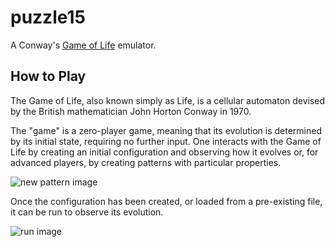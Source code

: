 # puzzle15
A Conway's [Game of Life](http://en.wikipedia.org/wiki/Conway%27s_Game_of_Life) emulator.


## How to Play
The Game of Life, also known simply as Life, is a cellular automaton devised by the British mathematician John Horton Conway in 1970.

The "game" is a zero-player game, meaning that its evolution is determined by its initial state, requiring no further input. One interacts with the Game of Life by creating an initial configuration and observing how it evolves or, for advanced players, by creating patterns with particular properties.

![new pattern image](http://i61.tinypic.com/2nlsu4m.png)

Once the configuration has been created, or loaded from a pre-existing file, it can be run to observe its evolution.

![run image](http://i58.tinypic.com/21alcw4.png)